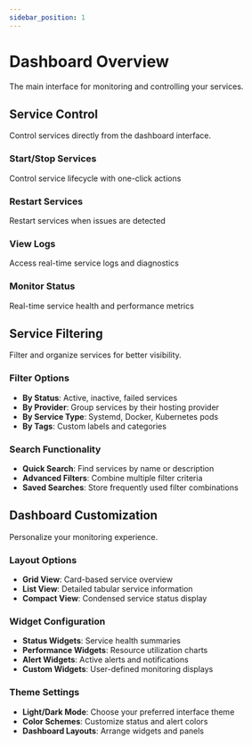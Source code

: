 ```yaml
---
sidebar_position: 1
---
```


# Dashboard Overview

The main interface for monitoring and controlling your services.

## Service Control

Control services directly from the dashboard interface.

<div style={{display: 'flex', gap: '20px', margin: '20px 0'}}>
  <div style={{flex: 1, padding: '20px', border: '1px solid #e0e0e0', borderRadius: '8px', background: 'linear-gradient(135deg, #667eea 0%, #764ba2 100%)', color: 'white'}}>
    <h3 style={{marginTop: 0, color: 'white'}}>Start/Stop Services</h3>
    <p style={{marginBottom: 0, color: 'white'}}>Control service lifecycle with one-click actions</p>
  </div>
  <div style={{flex: 1, padding: '20px', border: '1px solid #e0e0e0', borderRadius: '8px', background: 'linear-gradient(135deg, #f093fb 0%, #f5576c 100%)', color: 'white'}}>
    <h3 style={{marginTop: 0, color: 'white'}}>Restart Services</h3>
    <p style={{marginBottom: 0, color: 'white'}}>Restart services when issues are detected</p>
  </div>
</div>

<div style={{display: 'flex', gap: '20px', margin: '20px 0'}}>
  <div style={{flex: 1, padding: '20px', border: '1px solid #e0e0e0', borderRadius: '8px', background: 'linear-gradient(135deg, #4facfe 0%, #00f2fe 100%)', color: 'white'}}>
    <h3 style={{marginTop: 0, color: 'white'}}>View Logs</h3>
    <p style={{marginBottom: 0, color: 'white'}}>Access real-time service logs and diagnostics</p>
  </div>
  <div style={{flex: 1, padding: '20px', border: '1px solid #e0e0e0', borderRadius: '8px', background: 'linear-gradient(135deg, #43e97b 0%, #38f9d7 100%)', color: 'white'}}>
    <h3 style={{marginTop: 0, color: 'white'}}>Monitor Status</h3>
    <p style={{marginBottom: 0, color: 'white'}}>Real-time service health and performance metrics</p>
  </div>
</div>

## Service Filtering

Filter and organize services for better visibility.

### Filter Options
- **By Status**: Active, inactive, failed services
- **By Provider**: Group services by their hosting provider
- **By Service Type**: Systemd, Docker, Kubernetes pods
- **By Tags**: Custom labels and categories

### Search Functionality
- **Quick Search**: Find services by name or description
- **Advanced Filters**: Combine multiple filter criteria
- **Saved Searches**: Store frequently used filter combinations

## Dashboard Customization

Personalize your monitoring experience.

### Layout Options
- **Grid View**: Card-based service overview
- **List View**: Detailed tabular service information
- **Compact View**: Condensed service status display

### Widget Configuration
- **Status Widgets**: Service health summaries
- **Performance Widgets**: Resource utilization charts
- **Alert Widgets**: Active alerts and notifications
- **Custom Widgets**: User-defined monitoring displays

### Theme Settings
- **Light/Dark Mode**: Choose your preferred interface theme
- **Color Schemes**: Customize status and alert colors
- **Dashboard Layouts**: Arrange widgets and panels
